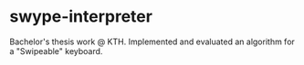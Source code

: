 swype-interpreter
=================

Bachelor's thesis work @ KTH.
Implemented and evaluated an algorithm for a "Swipeable" keyboard.
